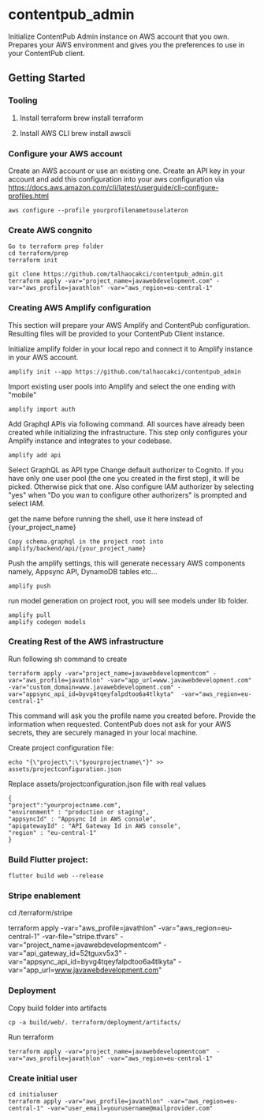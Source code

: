 
#  contentpub_admin

  

Initialize ContentPub Admin instance on AWS account that you own.
Prepares your AWS environment and gives you the preferences to use in your ContentPub client.

  

##  Getting Started

### Tooling

1. Install terraform
    brew install terraform

2. Install AWS CLI
    brew install awscli


### Configure your AWS account
Create an AWS account or use an existing one.
Create an API key in your account and add this configuration into your aws configuration via
https://docs.aws.amazon.com/cli/latest/userguide/cli-configure-profiles.html

    aws configure --profile yourprofilenametouselateron

### Create AWS congnito
    Go to terraform prep folder
    cd terraform/prep
    terraform init
    
    git clone https://github.com/talhaocakci/contentpub_admin.git
    terraform apply -var="project_name=javawebdevelopment.com" -var="aws_profile=javathlon" -var="aws_region=eu-central-1"

### Creating AWS Amplify configuration
This section will prepare your AWS Amplify and ContentPub configuration. Resulting files will be provided to your ContentPub Client instance.

Initialize amplify folder in your local repo and connect it to Amplify instance in your AWS account.

    amplify init --app https://github.com/talhaocakci/contentpub_admin

Import existing user pools into Amplify and select the one ending with "mobile"

    amplify import auth

  Add Graphql APIs via following command. All sources have already been created while initializing the infrastructure. This step only configures your Amplify instance and integrates to your codebase.

    amplify add api

Select GraphQL as API type
Change default authorizer to Cognito. If you have only one user pool (the one you created in the first step), it will be picked. Otherwise pick that one.
Also configure IAM authorizer by selecting "yes" when "Do you wan to configure other authorizers" is prompted and select IAM.
  
get the name before running the shell, use it here instead of {your_project_name}

    Copy schema.graphql in the project root into amplify/backend/api/{your_project_name}

Push the amplify settings, this will generate necessary AWS components namely, Appsync API, DynamoDB tables etc...
   
    amplify push

run model generation on project root, you will see models under lib folder.

    amplify pull
    amplify codegen models


### Creating Rest of the AWS infrastructure
Run following sh command to create 

    terraform apply -var="project_name=javawebdevelopmentcom" -var="aws_profile=javathlon" -var="app_url=www.javawebdevelopment.com" -var="custom_domain=www.javawebdevelopment.com" -var="appsync_api_id=byvg4tqeyfalpdtoo6a4tlkyta"  -var="aws_region=eu-central-1"

This command will ask you the profile name you created before. Provide the information when requested. ContentPub does not ask for your AWS secrets, they are securely managed in your local machine.

Create project configuration file:

    echo "{\"project\":\"$yourprojectname\"}" >> assets/projectconfiguration.json 

Replace assets/projectconfiguration.json file with real values

    {
    "project":"yourprojectname.com",
    "environment" : "production or staging",
    "appsyncId" : "Appsync Id in AWS console",
    "apigatewayId" : "API Gateway Id in AWS console",
    "region" : "eu-central-1"
    }


### Build Flutter project:

    flutter build web --release


### Stripe enablement

cd /terraform/stripe

terraform apply -var="aws_profile=javathlon" -var="aws_region=eu-central-1" -var-file="stripe.tfvars" -var="project_name=javawebdevelopmentcom"  -var="api_gateway_id=52tguxv5x3" -var="appsync_api_id=byvg4tqeyfalpdtoo6a4tlkyta"  -var="app_url=www.javawebdevelopment.com"

### Deployment

Copy build folder into artifacts    
    
    cp -a build/web/. terraform/deployment/artifacts/

Run terraform

    terraform apply -var="project_name=javawebdevelopmentcom"  -var="aws_profile=javathlon" -var="aws_region=eu-central-1"

### Create initial user

    cd initialuser
    terraform apply -var="aws_profile=javathlon" -var="aws_region=eu-central-1" -var="user_email=yourusername@mailprovider.com"
